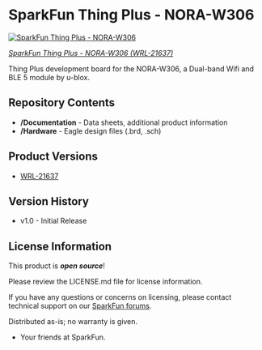 SparkFun Thing Plus - NORA-W306
========================================


[![SparkFun Thing Plus - NORA-W306](https://cdn.sparkfun.com/r/600-600/assets/parts/2/1/4/7/0/WRL-21637-Thing-Plus-NORA-W306-feature.jpg)](https://www.sparkfun.com/products/21637)

[*SparkFun Thing Plus - NORA-W306 (WRL-21637)*](https://www.sparkfun.com/products/21637)

Thing Plus development board for the NORA-W306, a Dual-band Wifi and BLE 5 module by u-blox.

Repository Contents
-------------------

* **/Documentation** - Data sheets, additional product information
* **/Hardware** - Eagle design files (.brd, .sch)

Product Versions
----------------

* [WRL-21637](https://www.sparkfun.com/products/21637)

Version History
---------------
* v1.0 - Initial Release 

License Information
-------------------

This product is _**open source**_! 

Please review the LICENSE.md file for license information. 

If you have any questions or concerns on licensing, please contact technical support on our [SparkFun forums](https://forum.sparkfun.com/viewforum.php?f=152).

Distributed as-is; no warranty is given.

- Your friends at SparkFun.

_<COLLABORATION CREDIT>_
